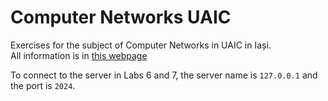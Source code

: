 # Computer Networks UAIC
Exercises for the subject of Computer Networks in UAIC in Iași.  
All information is in [this webpage](https://profs.info.uaic.ro/~eonica/rc/indexe.html)  

To connect to the server in Labs 6 and 7, the server name is ```127.0.0.1``` and the port is ```2024```.
